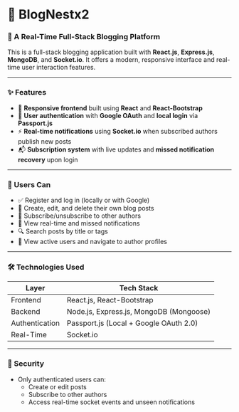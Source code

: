 # 📝 BlogNestx2

### 🚀 A Real-Time Full-Stack Blogging Platform

This is a full-stack blogging application built with **React.js**, **Express.js**, **MongoDB**, and **Socket.io**. It offers a modern, responsive interface and real-time user interaction features.

---

### ✨ Features

- 📱 **Responsive frontend** built using **React** and **React-Bootstrap**
- 🔐 **User authentication** with **Google OAuth** and **local login** via **Passport.js**
- ⚡ **Real-time notifications** using **Socket.io** when subscribed authors publish new posts
- 📬 **Subscription system** with live updates and **missed notification recovery** upon login

---

### 👤 Users Can

- ✅ Register and log in (locally or with Google)
- 📝 Create, edit, and delete their own blog posts
- 🔔 Subscribe/unsubscribe to other authors
- 🧠 View real-time and missed notifications
- 🔍 Search posts by title or tags
- 👥 View active users and navigate to author profiles

---

### 🛠️ Technologies Used

| Layer         | Tech Stack                                  |
|---------------|----------------------------------------------|
| Frontend      | React.js, React-Bootstrap                   |
| Backend       | Node.js, Express.js, MongoDB (Mongoose)     |
| Authentication| Passport.js (Local + Google OAuth 2.0)      |
| Real-Time     | Socket.io                                    |

---

### 🔐 Security

- Only authenticated users can:
  - Create or edit posts
  - Subscribe to other authors
  - Access real-time socket events and unseen notifications
